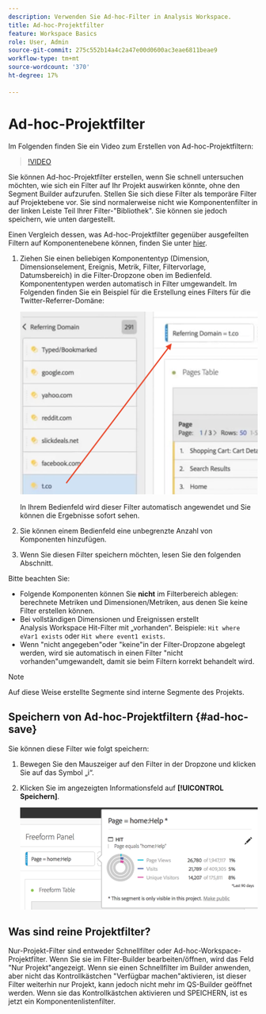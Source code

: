 ```yaml
---
description: Verwenden Sie Ad-hoc-Filter in Analysis Workspace.
title: Ad-hoc-Projektfilter
feature: Workspace Basics
role: User, Admin
source-git-commit: 275c552b14a4c2a47e00d0600ac3eae6811beae9
workflow-type: tm+mt
source-wordcount: '370'
ht-degree: 17%

---
```



# Ad-hoc-Projektfilter

Im Folgenden finden Sie ein Video zum Erstellen von Ad-hoc-Projektfiltern:

>[!VIDEO](https://video.tv.adobe.com/v/23978/?quality=12)

Sie können Ad-hoc-Projektfilter erstellen, wenn Sie schnell untersuchen möchten, wie sich ein Filter auf Ihr Projekt auswirken könnte, ohne den Segment Builder aufzurufen. Stellen Sie sich diese Filter als temporäre Filter auf Projektebene vor. Sie sind normalerweise nicht wie Komponentenfilter in der linken Leiste Teil Ihrer Filter-&quot;Bibliothek&quot;. Sie können sie jedoch speichern, wie unten dargestellt.

Einen Vergleich dessen, was Ad-hoc-Projektfilter gegenüber ausgefeilten Filtern auf Komponentenebene können, finden Sie unter [hier](/help/components/filters/filters-overview.md).

1. Ziehen Sie einen beliebigen Komponententyp (Dimension, Dimensionselement, Ereignis, Metrik, Filter, Filtervorlage, Datumsbereich) in die Filter-Dropzone oben im Bedienfeld. Komponententypen werden automatisch in Filter umgewandelt.
Im Folgenden finden Sie ein Beispiel für die Erstellung eines Filters für die Twitter-Referrer-Domäne:

   ![](assets/ad-hoc1.png)

   In Ihrem Bedienfeld wird dieser Filter automatisch angewendet und Sie können die Ergebnisse sofort sehen.

1. Sie können einem Bedienfeld eine unbegrenzte Anzahl von Komponenten hinzufügen.
1. Wenn Sie diesen Filter speichern möchten, lesen Sie den folgenden Abschnitt.

Bitte beachten Sie:

* Folgende Komponenten können Sie **nicht** im Filterbereich ablegen: berechnete Metriken und Dimensionen/Metriken, aus denen Sie keine Filter erstellen können.
* Bei vollständigen Dimensionen und Ereignissen erstellt Analysis Workspace Hit-Filter mit „vorhanden“. Beispiele: `Hit where eVar1 exists` oder `Hit where event1 exists`.
* Wenn &quot;nicht angegeben&quot;oder &quot;keine&quot;in der Filter-Dropzone abgelegt werden, wird sie automatisch in einen Filter &quot;nicht vorhanden&quot;umgewandelt, damit sie beim Filtern korrekt behandelt wird.

>[!NOTE]
>
>Auf diese Weise erstellte Segmente sind interne Segmente des Projekts.

## Speichern von Ad-hoc-Projektfiltern {#ad-hoc-save}

Sie können diese Filter wie folgt speichern:

1. Bewegen Sie den Mauszeiger auf den Filter in der Dropzone und klicken Sie auf das Symbol „i“.
1. Klicken Sie im angezeigten Informationsfeld auf **[!UICONTROL Speichern]**.

   ![](assets/segment-info.png)

## Was sind reine Projektfilter?

Nur-Projekt-Filter sind entweder Schnellfilter oder Ad-hoc-Workspace-Projektfilter. Wenn Sie sie im Filter-Builder bearbeiten/öffnen, wird das Feld &quot;Nur Projekt&quot;angezeigt. Wenn sie einen Schnellfilter im Builder anwenden, aber nicht das Kontrollkästchen &quot;Verfügbar machen&quot;aktivieren, ist dieser Filter weiterhin nur Projekt, kann jedoch nicht mehr im QS-Builder geöffnet werden. Wenn sie das Kontrollkästchen aktivieren und SPEICHERN, ist es jetzt ein Komponentenlistenfilter.